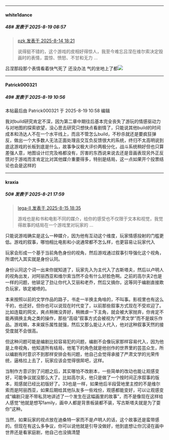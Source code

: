 ﻿
*****

####  white1dance  
##### 48#       发表于 2025-8-19 08:57

<blockquote><a href="httphttps://stage1st.com/2b/forum.php?mod=redirect&amp;goto=findpost&amp;pid=68265848&amp;ptid=2259149" target="_blank">pzk 发表于 2025-8-14 18:21</a>

说得挺不错的，这个游戏的皮相好得惊人，我至今难忘吕涅在维尔索决定毁画时的表情，震惊、愤怒、不甘和无力 ...</blockquote>
吕涅那段那个表情看着快气死了 还没办法 气的坐地上了都<img src="https://static.stage1st.com/image/smiley/face2017/053.png" referrerpolicy="no-referrer">


*****

####  Patrick000321  
##### 49#       发表于 2025-8-19 10:56

 本帖最后由 Patrick000321 于 2025-8-19 10:58 编辑 

我对build研究肯定不深，因为第二章中期往后基本完全丧失了游玩的情感驱动力与对地图的探索欲望，没心思去研究只想快点看剧情了，只能说其他build的时间成本和汤达人不在一个水平线上，而且不管怎么build，不秒杀就还是要疯狂弹反，做出一个大多数人无法正面处理且交互负反馈很大的系统，终归不太高明说到底这游戏的长板到底是什么，故事争议极大评价两极分化，战斗系统稍好但也只算差强人意，地图设计烂完及格都没有，厉害的东西说来说去还是音画表现另外正反馈对于游戏而言肯定比对其他媒介重要得多，特别是结局，这一点如果开个投票结论也会是这样的


*****

####  kraxia  
##### 50#       发表于 2025-8-21 17:59

<blockquote><a href="httphttps://stage1st.com/2b/forum.php?mod=redirect&amp;goto=findpost&amp;pid=68271016&amp;ptid=2259149" target="_blank">lega-II 发表于 2025-8-15 18:35</a>

游戏也是和书和电影不同的媒介，给你的感受也不仅限于文本和视觉，我觉得故事的结局在一个游戏里对玩家的 ...</blockquote>
只能说游戏确实是这么一种媒介，因为他有互动这个维度，玩家情感投射的门槛更低。游戏的叙事，哪怕相比电影和小说通常都不怎么样，也更容易让玩家代入

玩家会形成一个基于当前角色身份的视角，然后游戏通过叙事引导强化这个视角，所谓代入其实就是身份认同。

身份认同这个词一出来你就知道了，玩家先入为主代入了古斯塔夫，然后以卢明人的视角出发，对阿丽西亚和维尔索当然不会有什么好脸色啊。之前的高尔夫2也是一样的问题，他铆足了劲让你代入艾丽和老乔，然后又搞你，这等同于编剧直接欺负玩家，铁定被喷的。

本来按照以前的文学作品的路子，书走一半换主角啥的，不叫事。影视里也有这么干的，也还好。但你也可以说现在时代变了，以前那些叙事方式现在不受欢迎了。比如连载的网文，爽点稍微没弄好，稍微虐一下主角，就会被大家抛弃，你肯定不能再搞换主角之类的操作，那些“高级”叙事方式会被视为“严肃文学”而不是娱乐作品。游戏嘛，本来娱乐属性就强，然后又那么能让人代入，他对这种叙事天然的接受度就不会很高。

但这种问题可能是编剧比较容易犯的问题，编剧不会像玩家那样容易代入，因为他是上帝视角，他知道所有结局，他笔下的角色就是他创作的世界里的芸芸众生，所以编剧有时意识不到那样安排会有问题，他自己会觉得承接了严肃文学的光荣传统，逼格拉上去了，玩家应该会觉得很屌吧，这样。

当制作方意识到了问题之后，其实哪怕不改剧本，一些简单的改动也能让观感变好，可能争议就没那么大了。比如高尔夫，他只是做了一个按时间正序叙事的版本，观感就已经比初版好了。33也是一样，如果他后半段营地里主控的不是维尔索而是阿丽西亚，如果后期给其他队友多一些戏份，观感都能变好，可以让观感变成“编剧只是不带私货地讲述了一个发生在这幅画里的故事”，而不是像现在这样给人感觉“他就是想写family，画中人都是背景板装都不装，写古斯塔夫就是为了耍你”这种。

当然，如果玩家的视点放在迪桑特一家而不是卢明人的话，这个故事还是蛮带感的。但现在有这么多争议，你可以说他就是引导没做好，他到底想让你沉浸在画中世界还是看家庭剧，他自己也没搞清楚


